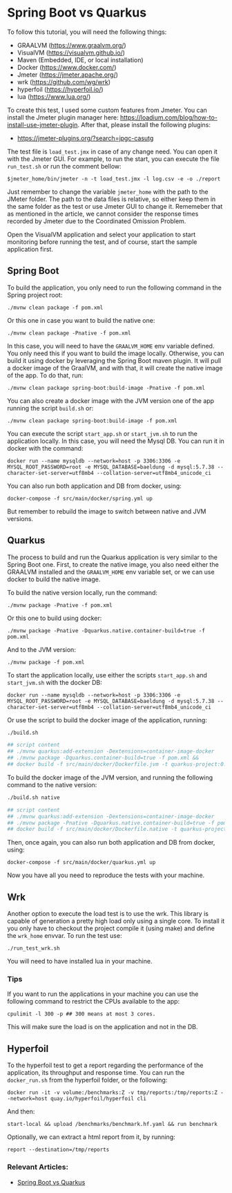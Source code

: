 # Spring Boot vs Quarkus

To follow this tutorial, you will need the following things:
- GRAALVM (https://www.graalvm.org/)
- VisualVM (https://visualvm.github.io/)
- Maven (Embedded, IDE, or local installation)
- Docker (https://www.docker.com/)
- Jmeter (https://jmeter.apache.org/)
- wrk (https://github.com/wg/wrk)
- hyperfoil (https://hyperfoil.io/)
- lua (https://www.lua.org/)

To create this test, I used some custom features from Jmeter. You can install the Jmeter plugin manager here:
https://loadium.com/blog/how-to-install-use-jmeter-plugin. After that, please install the following plugins:
- https://jmeter-plugins.org/?search=jpgc-casutg

The test file is `load_test.jmx` in case of any change need. You can open it with the Jmeter GUI. For example, to run the start, you can execute the file `run_test.sh` or run the comment bellow:

```
$jmeter_home/bin/jmeter -n -t load_test.jmx -l log.csv -e -o ./report
```

Just remember to change the variable `jmeter_home` with the path to the JMeter folder. The path to the data files is relative, so either keep them in the same folder as the test or use Jmeter GUI to change it. Rememeber that as mentioned in the article, we cannot consider the response times recorded by Jmeter due to the Coordinated Omission Problem.

Open the VisualVM application and select your application to start monitoring before running the test, and of course, start the sample application first.

## Spring Boot
To build the application, you only need to run the following command in the Spring project root:
```
./mvnw clean package -f pom.xml
```
Or this one in case you want to build the native one:
```
./mvnw clean package -Pnative -f pom.xml
```
In this case, you will need to have the `GRAALVM_HOME` env variable defined. You only need this if you want to build the image locally. Otherwise, you can build it using docker by leveraging the Spring Boot maven plugin. It will pull a docker image of the GraalVM, and with that, it will create the native image of the app. To do that, run:
```
./mvnw clean package spring-boot:build-image -Pnative -f pom.xml
```
You can also create a docker image with the JVM version one of the app running the script `build.sh` or:
```
./mvnw clean package spring-boot:build-image -f pom.xml

```

You can execute the script `start_app.sh` or `start_jvm.sh` to run the application locally. In this case, you will need the Mysql DB. You can run it in docker with the command:
```
docker run --name mysqldb --network=host -p 3306:3306 -e MYSQL_ROOT_PASSWORD=root -e MYSQL_DATABASE=baeldung -d mysql:5.7.38 --character-set-server=utf8mb4 --collation-server=utf8mb4_unicode_ci
```
You can also run both application and DB from docker, using:
```
docker-compose -f src/main/docker/spring.yml up
```
But remember to rebuild the image to switch between native and JVM versions.

## Quarkus
The process to build and run the Quarkus application is very similar to the Spring Boot one. First, to create the native image, you also need either the GRAALVM installed and the `GRAALVM_HOME` env variable set, or we can use docker to build the native image.

To build the native version locally, run the command:
```
./mvnw package -Pnative -f pom.xml
```
Or this one to build using docker:
```
./mvnw package -Pnative -Dquarkus.native.container-build=true -f pom.xml
```
And to the JVM version:
```
./mvnw package -f pom.xml
```

To start the application locally, use either the scripts `start_app.sh` and `start_jvm.sh` with the docker DB:
```
docker run --name mysqldb --network=host -p 3306:3306 -e MYSQL_ROOT_PASSWORD=root -e MYSQL_DATABASE=baeldung -d mysql:5.7.38 --character-set-server=utf8mb4 --collation-server=utf8mb4_unicode_ci
```
Or use the script to build the docker image of the application, running:
```bash
./build.sh

## script content
## ./mvnw quarkus:add-extension -Dextensions=container-image-docker
## ./mvnw package -Dquarkus.container-build=true -f pom.xml &&
## docker build -f src/main/docker/Dockerfile.jvm -t quarkus-project:0.1-SNAPSHOT .
```
To build the docker image of the JVM version, and running the following command to the native version:
```bash
./build.sh native

## script content
## ./mvnw quarkus:add-extension -Dextensions=container-image-docker
## ./mvnw package -Pnative -Dquarkus.native.container-build=true -f pom.xml &&
## docker build -f src/main/docker/Dockerfile.native -t quarkus-project:0.1-SNAPSHOT .
```
Then, once again, you can also run both application and DB from docker, using:
```
docker-compose -f src/main/docker/quarkus.yml up
```

Now you have all you need to reproduce the tests with your machine.

## Wrk
Another option to execute the load test is to use the wrk. This library is capable of generation a pretty high load only using a single core. To install it you only have to checkout the project compile it (using make) and define the `wrk_home` envvar. To run the test use:

```
./run_test_wrk.sh
```
You will need to have installed lua in your machine.

### Tips
If you want to run the applications in your machine you can use the following command to restrict the CPUs available to the app:

```
cpulimit -l 300 -p ## 300 means at most 3 cores.
```

This will make sure the load is on the application and not in the DB.
## Hyperfoil

To the hyperfoil test to get a report regarding the performance of the application, its throughput and response time. You can run the `docker_run.sh` from the hyperfoil folder, or the following: 

```
docker run -it -v volume:/benchmarks:Z -v tmp/reports:/tmp/reports:Z --network=host quay.io/hyperfoil/hyperfoil cli
```
And then:
```
start-local && upload /benchmarks/benchmark.hf.yaml && run benchmark
```
Optionally, we can extract a html report from it, by running:
```
report --destination=/tmp/reports
```

### Relevant Articles:

- [Spring Boot vs Quarkus](https://www.baeldung.com/spring-boot-vs-quarkus)
